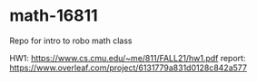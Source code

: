 # math-16811
Repo for intro to robo math class

HW1: https://www.cs.cmu.edu/~me/811/FALL21/hw1.pdf
report: https://www.overleaf.com/project/6131779a831d0128c842a577